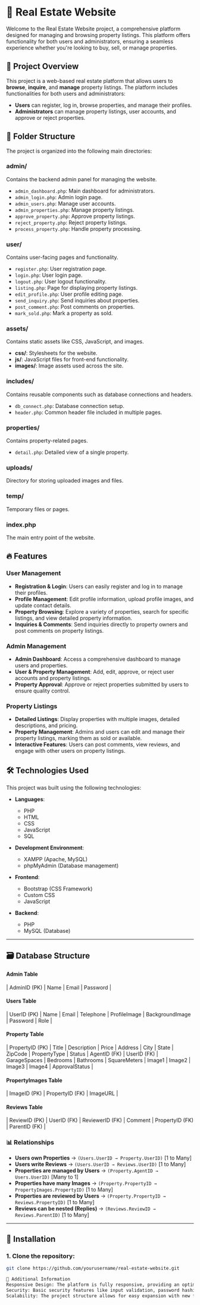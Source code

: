 # 🏡 Real Estate Website

Welcome to the Real Estate Website project, a comprehensive platform designed for managing and browsing property listings. This platform offers functionality for both users and administrators, ensuring a seamless experience whether you're looking to buy, sell, or manage properties.

## 🌟 Project Overview

This project is a web-based real estate platform that allows users to **browse**, **inquire**, and **manage** property listings. The platform includes functionalities for both users and administrators:

- **Users** can register, log in, browse properties, and manage their profiles.
- **Administrators** can manage property listings, user accounts, and approve or reject properties.

## 📁 Folder Structure

The project is organized into the following main directories:

### **admin/**
Contains the backend admin panel for managing the website.
- `admin_dashboard.php`: Main dashboard for administrators.
- `admin_login.php`: Admin login page.
- `admin_users.php`: Manage user accounts.
- `admin_properties.php`: Manage property listings.
- `approve_property.php`: Approve property listings.
- `reject_property.php`: Reject property listings.
- `process_property.php`: Handle property processing.

### **user/**
Contains user-facing pages and functionality.
- `register.php`: User registration page.
- `login.php`: User login page.
- `logout.php`: User logout functionality.
- `listing.php`: Page for displaying property listings.
- `edit_profile.php`: User profile editing page.
- `send_inquiry.php`: Send inquiries about properties.
- `post_comment.php`: Post comments on properties.
- `mark_sold.php`: Mark a property as sold.

### **assets/**
Contains static assets like CSS, JavaScript, and images.
- **css/**: Stylesheets for the website.
- **js/**: JavaScript files for front-end functionality.
- **images/**: Image assets used across the site.

### **includes/**
Contains reusable components such as database connections and headers.
- `db_connect.php`: Database connection setup.
- `header.php`: Common header file included in multiple pages.

### **properties/**
Contains property-related pages.
- `detail.php`: Detailed view of a single property.

### **uploads/**
Directory for storing uploaded images and files.

### **temp/**
Temporary files or pages.

### **index.php**
The main entry point of the website.

## 🔥 Features

### User Management
- **Registration & Login**: Users can easily register and log in to manage their profiles.
- **Profile Management**: Edit profile information, upload profile images, and update contact details.
- **Property Browsing**: Explore a variety of properties, search for specific listings, and view detailed property information.
- **Inquiries & Comments**: Send inquiries directly to property owners and post comments on property listings.

### Admin Management
- **Admin Dashboard**: Access a comprehensive dashboard to manage users and properties.
- **User & Property Management**: Add, edit, approve, or reject user accounts and property listings.
- **Property Approval**: Approve or reject properties submitted by users to ensure quality control.

### Property Listings
- **Detailed Listings**: Display properties with multiple images, detailed descriptions, and pricing.
- **Property Management**: Admins and users can edit and manage their property listings, marking them as sold or available.
- **Interactive Features**: Users can post comments, view reviews, and engage with other users on property listings.

## 🛠️ Technologies Used

This project was built using the following technologies:

- **Languages**:
  - PHP
  - HTML
  - CSS
  - JavaScript
  - SQL

- **Development Environment**:
  - XAMPP (Apache, MySQL)
  - phpMyAdmin (Database management)

- **Frontend**:
  - Bootstrap (CSS Framework)
  - Custom CSS
  - JavaScript

- **Backend**:
  - PHP
  - MySQL (Database)

---

## 🗃️ Database Structure

#### **Admin Table**

| AdminID (PK) | Name | Email | Password |
#### **Users Table**

| UserID (PK) | Name | Email | Telephone | ProfileImage | BackgroundImage | Password | Role |
#### **Property Table**

| PropertyID (PK) | Title | Description | Price | Address | City | State | ZipCode | PropertyType | Status | AgentID (FK) | UserID (FK) | GarageSpaces | Bedrooms | Bathrooms | SquareMeters | Image1 | Image2 | Image3 | Image4 | ApprovalStatus |
#### **PropertyImages Table**

| ImageID (PK) | PropertyID (FK) | ImageURL |
#### **Reviews Table**

| ReviewID (PK) | UserID (FK) | ReviewerID (FK) | Comment | PropertyID (FK) | ParentID (FK) |
### 📊 Relationships

- **Users own Properties** → `(Users.UserID → Property.UserID)` [1 to Many]
- **Users write Reviews** → `(Users.UserID → Reviews.UserID)` [1 to Many]
- **Properties are managed by Users** → `(Property.AgentID → Users.UserID)` [Many to 1]
- **Properties have many Images** → `(Property.PropertyID → PropertyImages.PropertyID)` [1 to Many]
- **Properties are reviewed by Users** → `(Property.PropertyID → Reviews.PropertyID)` [1 to Many]
- **Reviews can be nested (Replies)** → `(Reviews.ReviewID → Reviews.ParentID)` [1 to Many]

---

## 🚀 Installation

### 1. Clone the repository:
```bash
git clone https://github.com/yourusername/real-estate-website.git

📌 Additional Information
Responsive Design: The platform is fully responsive, providing an optimal experience across devices.
Security: Basic security features like input validation, password hashing, and session management are implemented.
Scalability: The project structure allows for easy expansion with new features or pages.
